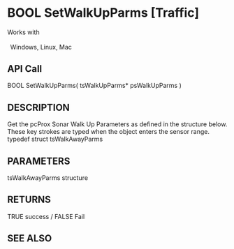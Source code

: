 # BOOL SetWalkUpParms [Traffic]

Works with <p class="s1" style="padding-top: 2pt;padding-left: 5pt;text-indent: 0pt;text-align: left;"><a name="bookmark176">&zwnj;</a>Windows, Linux, Mac<a name="bookmark177">&zwnj;</a></p>

## API Call
BOOL SetWalkUpParms( tsWalkUpParms* psWalkUpParms )
## DESCRIPTION
Get the pcProx Sonar Walk Up Parameters as defined in the structure below. These key strokes are typed when the object enters the sensor range. typedef struct tsWalkAwayParms

## PARAMETERS
tsWalkAwayParms structure

## RETURNS
TRUE success / FALSE Fail

## SEE ALSO

